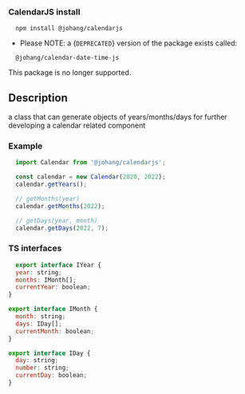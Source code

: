 ### CalendarJS install

```
  npm install @johang/calendarjs
```

* Please NOTE: a {`DEPRECATED`} version of the package exists called:
```
  @johang/calendar-date-time-js
```
This package is no longer supported.

## Description
a class that can generate objects of years/months/days for further developing a calendar related component

### Example

```js
  import Calendar from '@johang/calendarjs';

  const calendar = new Calendar(2020, 2022);
  calendar.getYears();

  // getMonths(year)
  calendar.getMonths(2022);

  // getDays(year, month)
  calendar.getDays(2022, 7);

```

### TS interfaces

```js
  export interface IYear {
  year: string;
  months: IMonth[];
  currentYear: boolean;
}

export interface IMonth {
  month: string;
  days: IDay[];
  currentMonth: boolean;
}

export interface IDay {
  day: string;
  number: string;
  currentDay: boolean;
}

```